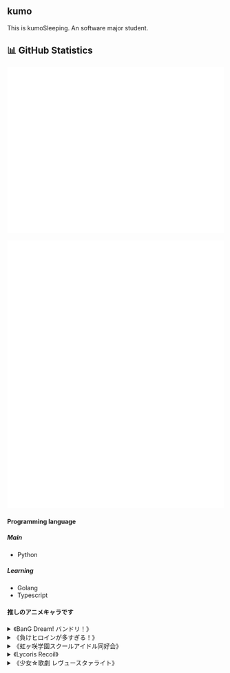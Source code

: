 ## kumo

This is kumoSleeping. An software major student.

## 📊 GitHub Statistics

<div align="center">

![GitHub Metrics](https://github.com/kumoSleeping/kumoSleeping/blob/main/github-metrics.svg)

![GitHub Activity Metrics](https://github.com/kumoSleeping/kumoSleeping/blob/main/github-metrics-activity.svg)

</div>


####  Programming language

##### Main
- Python
 
##### Learning

- Golang
- Typescript


#### 推しのアニメキャラです 


<details>
  <summary>《BanG Dream! バンドリ！》
</summary>
 
- 戸山 香澄
- 千早 愛音

</details>


<details>
  <summary>《負けヒロインが多すぎる！》
</summary>
 
- 八奈見 杏菜
- 小鞠 知花

</details>

<details>
  <summary>《虹ヶ咲学園スクールアイドル同好会》
  </summary>
 
- 優木 せつ菜
- 中須 かすみ

</details>
<details>
  <summary>《Lycoris Recoil》</summary>
 
- 錦木 千束
</details>

<details>
  <summary>《少女☆歌劇 レヴュースタァライト》</summary>
 
- 愛城 華恋
- 露崎 まひる

</details>


  
